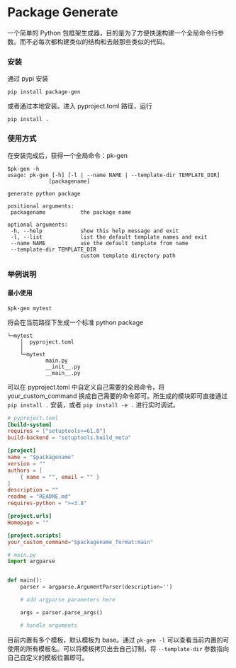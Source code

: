 # Package Generate

一个简单的 Python 包框架生成器，目的是为了方便快速构建一个全局命令行参数。而不必每次都构建类似的结构和去敲那些类似的代码。  

### 安装

通过 pypi 安装  

```
pip install package-gen
```

或者通过本地安装。进入 pyproject.toml 路径，运行  
 ```
 pip install .
 ```

 ### 使用方式
 在安装完成后，获得一个全局命令：pk-gen
 ```
$pk-gen -h
usage: pk-gen [-h] [-l | --name NAME | --template-dir TEMPLATE_DIR]
              [packagename]

generate python package

positional arguments:
  packagename           the package name

optional arguments:
  -h, --help            show this help message and exit
  -l, --list            list the default template names and exit
  --name NAME           use the default template from name
  --template-dir TEMPLATE_DIR
                        custom template directory path
 ```

### 举例说明

#### 最小使用

```
$pk-gen mytest
```
将会在当前路径下生成一个标准 python package  
```
└─mytest
    │  pyproject.toml
    │
    └─mytest
            main.py
            __init__.py
            __main__.py
```

可以在 pyproject.toml 中自定义自己需要的全局命令，将 your_custom_command 换成自己需要的命令即可。所生成的模块即可直接通过 `pip install .` 安装，或者 `pip install -e .` 进行实时调试。  
```toml
# pyproject.toml
[build-system]
requires = ["setuptools>=61.0"]
build-backend = "setuptools.build_meta"

[project]
name = "$packagename"
version = ""
authors = [
    { name = "", email = "" }
]
description = ""
readme = "README.md"
requires-python = ">=3.8"

[project.urls]
Homepage = ""

[project.scripts]
your_custom_command="$packagename_format:main"
```

```python
# main.py
import argparse


def main():
    parser = argparse.ArgumentParser(description='')

    # add argparse parameters here

    args = parser.parse_args()

    # handle arguments

```

目前内置有多个模板，默认模板为 base。通过 `pk-gen -l` 可以查看当前内置的可使用的所有模板名。可以将模板拷贝出去自己订制，将 `--template-dir` 参数指向自己自定义的模板位置即可。  
